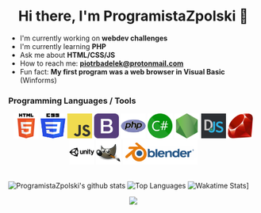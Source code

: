 <h1 align="center"> Hi there, I'm ProgramistaZpolski 👋 </h1>

  - I'm currently working on **webdev challenges**
  - I'm currently learning **PHP**
  - Ask me about **HTML/CSS/JS**
  - How to reach me: **<a href="mailto:piotrbadelek@protonmail.com">piotrbadelek@protonmail.com</a>**
  - Fun fact: **My first program was a web browser in Visual Basic** (Winforms)
  
### Programming Languages / Tools
<div align="center">
<img src="html5.svg" width="50px" height="50px" alt="HTML5"> <img src="css3.svg" width="50px" height="50px" alt="CSS3"> <img src="js.png" width="50px" height="50px" alt="Javascript"> <img src="bootstrap.png" width="50px" height="50px" alt="Bootstrap"> <img src="php.png" width="50px" height="50px" alt="PHP"> <img src="csharp.png" width="50px" height="50px" alt="C#"> <img src="nodejs.png" width="50px" height="50px" alt="NodeJS"> <img src="djs.png" width="50px" height="50px" alt="Discord.JS"> <img src="ruby.png" width="50px" height="50px" alt="Ruby"> <img src="unity.png" width="50px" height="50px" alt="Unity"> <img src="gim.svg" width="50px" height="50px" alt="GIMP"> <img src="blender.png" width="150px" height="50px" alt="Blender">
</div><br>


![ProgramistaZpolski's github stats](https://github-readme-stats.vercel.app/api?username=programistazpolski&show_icons=true&theme=nord)
![Top Languages](https://github-readme-stats.vercel.app/api/top-langs/?username=programistazpolski&layout=compact&theme=nord)
![Wakatime Stats](https://github-readme-stats.vercel.app/api/wakatime?username=programistazpolski&layout=compact&theme=nord)]
<div align="center"><img src="https://komarev.com/ghpvc/?username=programistazpolski"></div><br>


<!--
**ProgramistaZpolski/programistazpolski** is a ✨ _special_ ✨ repository because its `README.md` (this file) appears on your GitHub profile.

Here are some ideas to get you started:

- 🔭 I’m currently working on ...
- 🌱 I’m currently learning ...
- 👯 I’m looking to collaborate on ...
- 🤔 I’m looking for help with ...
- 💬 Ask me about ...
- 📫 How to reach me: ...
- 😄 Pronouns: ...
- ⚡ Fun fact: ...
-->
